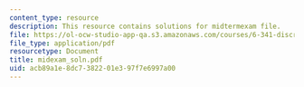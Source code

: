```yaml
---
content_type: resource
description: This resource contains solutions for midtermexam file.
file: https://ol-ocw-studio-app-qa.s3.amazonaws.com/courses/6-341-discrete-time-signal-processing-fall-2005/acb89a1e8dc7382201e397f7e6997a00_midexam_soln.pdf
file_type: application/pdf
resourcetype: Document
title: midexam_soln.pdf
uid: acb89a1e-8dc7-3822-01e3-97f7e6997a00
---
```

